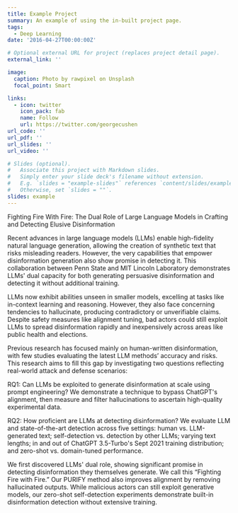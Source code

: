 ```yaml
---
title: Example Project
summary: An example of using the in-built project page.
tags:
  - Deep Learning
date: '2016-04-27T00:00:00Z'

# Optional external URL for project (replaces project detail page).
external_link: ''

image:
  caption: Photo by rawpixel on Unsplash
  focal_point: Smart

links:
  - icon: twitter
    icon_pack: fab
    name: Follow
    url: https://twitter.com/georgecushen
url_code: ''
url_pdf: ''
url_slides: ''
url_video: ''

# Slides (optional).
#   Associate this project with Markdown slides.
#   Simply enter your slide deck's filename without extension.
#   E.g. `slides = "example-slides"` references `content/slides/example-slides.md`.
#   Otherwise, set `slides = ""`.
slides: example
---
```


Fighting Fire With Fire: The Dual Role of Large Language Models in Crafting and Detecting Elusive Disinformation

Recent advances in large language models (LLMs) enable high-fidelity natural language generation, allowing the creation of synthetic text that risks misleading readers. However, the very capabilities that empower disinformation generation also show promise in detecting it. This collaboration between Penn State and MIT Lincoln Laboratory demonstrates LLMs' dual capacity for both generating persuasive disinformation and detecting it without additional training. 

LLMs now exhibit abilities unseen in smaller models, excelling at tasks like in-context learning and reasoning. However, they also face concerning tendencies to hallucinate, producing contradictory or unverifiable claims. Despite safety measures like alignment tuning, bad actors could still exploit LLMs to spread disinformation rapidly and inexpensively across areas like public health and elections.  

Previous research has focused mainly on human-written disinformation, with few studies evaluating the latest LLM methods’ accuracy and risks. This research aims to fill this gap by investigating two questions reflecting real-world attack and defense scenarios:

RQ1: Can LLMs be exploited to generate disinformation at scale using prompt engineering? We demonstrate a technique to bypass ChatGPT's alignment, then measure and filter hallucinations to ascertain high-quality experimental data.  

RQ2: How proficient are LLMs at detecting disinformation? We evaluate LLM and state-of-the-art detection across five settings: human vs. LLM-generated text; self-detection vs. detection by other LLMs; varying text lengths; in and out of ChatGPT 3.5-Turbo's Sept 2021 training distribution; and zero-shot vs. domain-tuned performance.

We first discovered LLMs' dual role, showing significant promise in detecting disinformation they themselves generate. We call this “Fighting Fire with Fire.” Our PURIFY method also improves alignment by removing hallucinated outputs. While malicious actors can still exploit generative models, our zero-shot self-detection experiments demonstrate built-in disinformation detection without extensive training.
